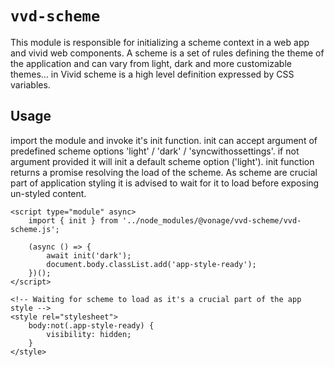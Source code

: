 # `vvd-scheme`

This module is responsible for initializing a scheme context in a web app and vivid web components.
A scheme is a set of rules defining the theme of the application and can vary from light, dark and more customizable themes...
in Vivid scheme is a high level definition expressed by CSS variables.

## Usage

import the module and invoke it's init function.
init can accept argument of predefined scheme options 'light' / 'dark' / 'syncwithossettings'.
if not argument provided it will init a default scheme option ('light').
init function returns a promise resolving the load of the scheme.
As scheme are crucial part of application styling it is advised to wait for it to load before exposing un-styled content.

```
<script type="module" async>
	import { init } from '../node_modules/@vonage/vvd-scheme/vvd-scheme.js';

	(async () => {
		await init('dark');
		document.body.classList.add('app-style-ready');
	})();
</script>

<!-- Waiting for scheme to load as it's a crucial part of the app style -->
<style rel="stylesheet">
	body:not(.app-style-ready) {
		visibility: hidden;
	}
</style>
```
